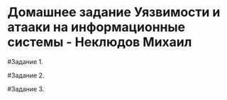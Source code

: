 # Домашнее задание Уязвимости и атааки на информационные системы - Неклюдов Михаил


#Задание 1.


#Задание 2.


#Задание 3.



